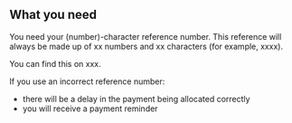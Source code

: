 ## What you need

You need your (number)-character reference number. This reference will always be made up of xx numbers and xx characters (for example, xxxx).

You can find this on xxx.

If you use an incorrect reference number:

* there will be a delay in the payment being allocated correctly
* you will receive a payment reminder